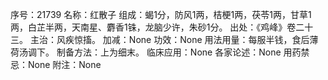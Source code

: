 序号：21739
名称：红散子
组成：蝎1分，防风1两，桔梗1两，茯苓1两，甘草1两，白芷半两，天南星、麝香1铢，龙脑少许，朱砂1分。
出处：《鸡峰》卷二十三。
主治：风疾惊搐。
加减：None
功效：None
用法用量：每服半钱，食后薄荷汤调下。
制备方法：上为细末。
临床应用：None
各家论述：None
用药禁忌：None
附注：None
